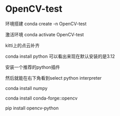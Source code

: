 # OpenCV-test

环境搭建
conda create -n OpenCV-test

激活环境
conda activate OpenCV-test

kitti上的点云补齐


conda install python  可以看出来现在默认安装的是3.12

安装一个推荐的python插件

然后就能在右下角看到select python interpreter

conda install numpy

conda install conda-forge::opencv

pip install opencv-python